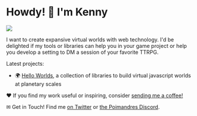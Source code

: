 # Howdy! 👋 I'm Kenny

<image src="worldscape.jpg" />

I want to create expansive virtual worlds with web technology. 
I'd be delighted if my tools or libraries can help you in your game project or help you develop a setting to DM a session of your favorite TTRPG.

Latest projects:
- 🌍 [Hello Worlds](https://worlds.kenny.wtf/), a collection of libraries to build virtual javascript worlds at planetary scales

♥ If you find my work useful or inspiring, consider [sending me a coffee!](https://ko-fi.com/kennywtf)
<br/>

✉ Get in Touch! Find me [on Twitter](https://twitter.com/KennyPirman) or [the Poimandres Discord](https://discord.gg/aAYjm2p7c7).
